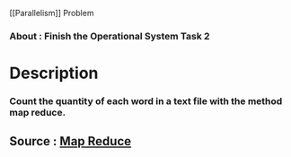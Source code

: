[[Parallelism]] Problem

### About : Finish the Operational System Task 2

# Description

### Count the quantity of each word in a text file with the method map reduce.

## Source : [Map Reduce](https://en.wikipedia.org/wiki/MapReduce)
